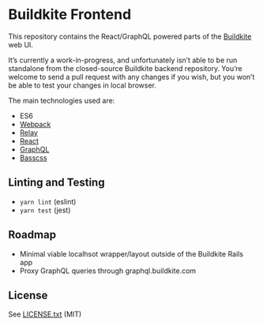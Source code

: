 # Buildkite Frontend

This repository contains the React/GraphQL powered parts of the [Buildkite](https://buildkite.com/) web UI.

It’s currently a work-in-progress, and unfortunately isn’t able to be run standalone from the closed-source Buildkite backend repository. You’re welcome to send a pull request with any changes if you wish, but you won’t be able to test your changes in local browser.

The main technologies used are:

- ES6
- [Webpack](https://webpack.github.io)
- [Relay](https://facebook.github.io/relay/)
- [React](http://facebook.github.io/react/)
- [GraphQL](http://graphql.org)
- [Basscss](http://www.basscss.com)

## Linting and Testing

* `yarn lint` (eslint)
* `yarn test` (jest)

## Roadmap

* Minimal viable localhsot wrapper/layout outside of the Buildkite Rails app
* Proxy GraphQL queries through graphql.buildkite.com

## License

See [LICENSE.txt](LICENSE.txt) (MIT)
